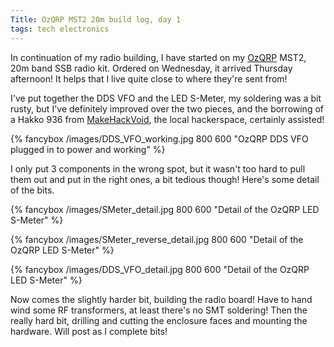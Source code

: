 ```yaml
---
Title: OzQRP MST2 20m build log, day 1
tags: tech electronics
---
```


In continuation of my radio building, I have started on my [OzQRP](http://ozqrp.com) MST2, 20m band SSB radio kit. Ordered on Wednesday, it arrived Thursday afternoon! It helps that I live quite close to where they're sent from!

I've put together the DDS VFO and the LED S-Meter, my soldering was a bit rusty, but I've definitely improved over the two pieces, and the borrowing of a Hakko 936 from [MakeHackVoid](http://www.makehackvoid.com), the local hackerspace, certainly assisted!

{% fancybox /images/DDS_VFO_working.jpg 800 600 "OzQRP DDS VFO plugged in to power and working" %}

I only put 3 components in the wrong spot, but it wasn't too hard to pull them out and put in the right ones, a bit tedious though!  Here's some detail of the bits.

{% fancybox /images/SMeter_detail.jpg 800 600 "Detail of the OzQRP LED S-Meter" %}

{% fancybox /images/SMeter_reverse_detail.jpg 800 600 "Detail of the OzQRP LED S-Meter" %}

{% fancybox /images/DDS_VFO_detail.jpg 800 600 "Detail of the OzQRP LED S-Meter" %}

Now comes the slightly harder bit, building the radio board! Have to hand wind some RF transformers, at least there's no SMT soldering! Then the really hard bit, drilling and cutting the enclosure faces and mounting the hardware.  Will post as I complete bits!